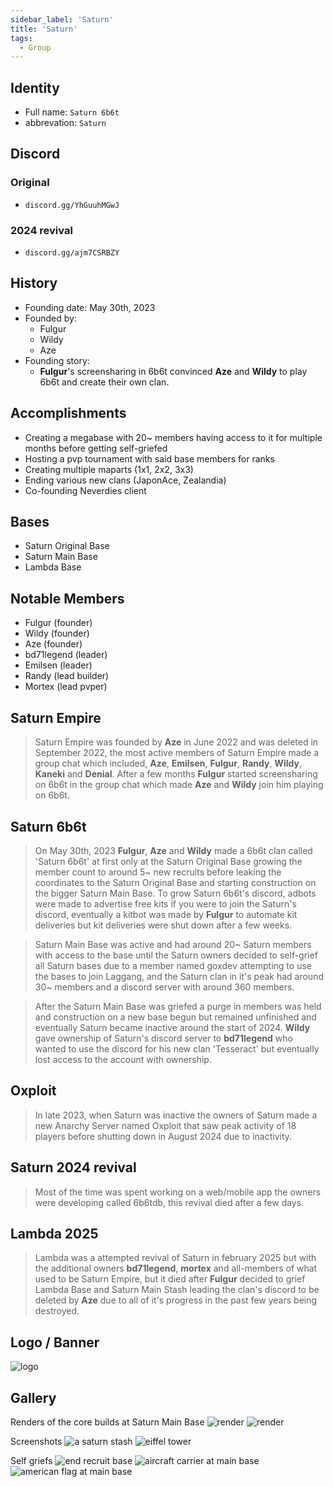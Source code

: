 ```yaml
---
sidebar_label: 'Saturn'
title: 'Saturn'
tags:
  - Group
---
```


##  Identity
* Full name: `Saturn 6b6t`
* abbrevation: `Saturn`
## Discord
### Original
* `discord.gg/YhGuuhMGwJ`
### 2024 revival
* `discord.gg/ajm7CSRBZY`
## History
* Founding date: May 30th, 2023
* Founded by:
  * Fulgur
  * Wildy
  * Aze
* Founding story:
  * **Fulgur**'s screensharing in 6b6t convinced **Aze** and **Wildy** to play 6b6t and create their own clan.

## Accomplishments
- Creating a megabase with 20~ members having access to it for multiple months before getting self-griefed
- Hosting a pvp tournament with said base members for ranks
- Creating multiple maparts (1x1, 2x2, 3x3)
- Ending various new clans (JaponAce, Zealandia)
- Co-founding Neverdies client

## Bases
- Saturn Original Base
- Saturn Main Base
- Lambda Base

## Notable Members
- Fulgur (founder)
- Wildy (founder)
- Aze (founder)
- bd71legend (leader)
- Emilsen (leader)
- Randy (lead builder)
- Mortex (lead pvper)

## Saturn Empire
> Saturn Empire was founded by **Aze** in June 2022 and was deleted in September 2022, the most active members of Saturn Empire made a group chat which included, **Aze**, **Emilsen**, **Fulgur**, **Randy**, **Wildy**, **Kaneki** and **Denial**. After a few months **Fulgur** started screensharing on 6b6t in the group chat which made **Aze** and **Wildy** join him playing on 6b6t.

## Saturn 6b6t
> On May 30th, 2023 **Fulgur**, **Aze** and **Wildy** made a 6b6t clan called 'Saturn 6b6t' at first only at the Saturn Original Base growing the member count to around 5~ new recruits before leaking the coordinates to the Saturn Original Base and starting construction on the bigger Saturn Main Base. To grow Saturn 6b6t's discord, adbots were made to advertise free kits if you were to join the Saturn's discord, eventually a kitbot was made by **Fulgur** to automate kit deliveries but kit deliveries were shut down after a few weeks.

> Saturn Main Base was active and had around 20~ Saturn members with access to the base until the Saturn owners decided to self-grief all Saturn bases due to a member named goxdev attempting to use the bases to join Laggang, and the Saturn clan in it's peak had around 30~ members and a discord server with around 360 members.

> After the Saturn Main Base was griefed a purge in members was held and construction on a new base begun but remained unfinished and eventually Saturn became inactive around the start of 2024. **Wildy** gave ownership of Saturn's discord server to **bd71legend** who wanted to use the discord for his new clan 'Tesseract' but eventually lost access to the account with ownership.

## Oxploit
> In late 2023, when Saturn was inactive the owners of Saturn made a new Anarchy Server named Oxploit that saw peak activity of 18 players before shutting down in August 2024 due to inactivity.

## Saturn 2024 revival
> Most of the time was spent working on a web/mobile app the owners were developing called 6b6tdb, this revival died after a few days.

## Lambda 2025
> Lambda was a attempted revival of Saturn in february 2025 but with the additional owners **bd71legend**, **mortex** and all-members of what used to be Saturn Empire, but it died after **Fulgur** decided to grief Lambda Base and Saturn Main Stash leading the clan's discord to be deleted by **Aze** due to all of it's progress in the past few years being destroyed.

## Logo / Banner
![logo](../../static/img/groups/saturn/logo.jpg)

## Gallery
Renders of the core builds at Saturn Main Base
![render](../../static/img/groups/saturn/saturn_render.png)
![render](../../static/img/groups/saturn/saturn_render2.png)

Screenshots
![a saturn stash](../../static/img/groups/saturn/Screenshot_2023-06-18_013259.png)
![eiffel tower](../../static/img/groups/saturn/Screenshot_2023-07-13_211329.png)

Self griefs
![end recruit base](../../static/img/groups/saturn/Screenshot_2023-08-07_214324.png)
![aircraft carrier at main base](../../static/img/groups/saturn/Screenshot_2023-07-14_152630.png)
![american flag at main base](../../static/img/groups/saturn/Screenshot_2023-08-07_221213.png)